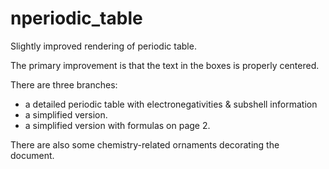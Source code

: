 # nperiodic_table

Slightly improved rendering of periodic table.

The primary improvement is that the text in the boxes is properly centered.

There are three branches:

- a detailed periodic table with electronegativities & subshell information
- a simplified version.
- a simplified version with formulas on page 2.

There are also some chemistry-related ornaments decorating the document.
